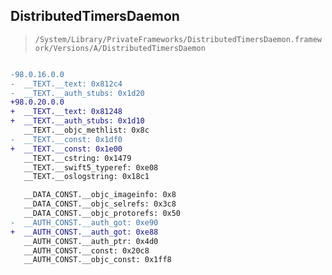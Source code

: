 ## DistributedTimersDaemon

> `/System/Library/PrivateFrameworks/DistributedTimersDaemon.framework/Versions/A/DistributedTimersDaemon`

```diff

-98.0.16.0.0
-  __TEXT.__text: 0x812c4
-  __TEXT.__auth_stubs: 0x1d20
+98.0.20.0.0
+  __TEXT.__text: 0x81248
+  __TEXT.__auth_stubs: 0x1d10
   __TEXT.__objc_methlist: 0x8c
-  __TEXT.__const: 0x1df0
+  __TEXT.__const: 0x1e00
   __TEXT.__cstring: 0x1479
   __TEXT.__swift5_typeref: 0xe08
   __TEXT.__oslogstring: 0x18c1

   __DATA_CONST.__objc_imageinfo: 0x8
   __DATA_CONST.__objc_selrefs: 0x3c8
   __DATA_CONST.__objc_protorefs: 0x50
-  __AUTH_CONST.__auth_got: 0xe90
+  __AUTH_CONST.__auth_got: 0xe88
   __AUTH_CONST.__auth_ptr: 0x4d0
   __AUTH_CONST.__const: 0x20c8
   __AUTH_CONST.__objc_const: 0x1ff8

```
